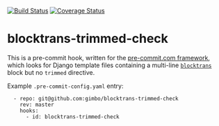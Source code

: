 [![Build Status](https://travis-ci.org/gimbo/blocktrans-trimmed-check.svg?branch=master)](https://travis-ci.org/gimbo/blocktrans-trimmed-check)
[![Coverage Status](https://coveralls.io/repos/github/gimbo/blocktrans-trimmed-check/badge.svg?branch=master)](https://coveralls.io/github/gimbo/blocktrans-trimmed-check?branch=master)


# blocktrans-trimmed-check

This is a pre-commit hook, written for the [pre-commit.com
framework](https://pre-commit.com/), which looks for Django template
files containing a multi-line
[`blocktrans`](https://docs.djangoproject.com/en/2.1/topics/i18n/translation/#blocktrans-template-tag)
block but no `trimmed` directive.

Example `.pre-commit-config.yaml` entry:

      - repo: git@github.com:gimbo/blocktrans-trimmed-check
        rev: master
        hooks:
          - id: blocktrans-trimmed-check
